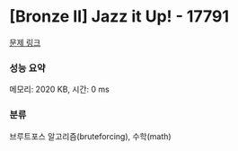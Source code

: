 # [Bronze II] Jazz it Up! - 17791 

[문제 링크](https://www.acmicpc.net/problem/17791) 

### 성능 요약

메모리: 2020 KB, 시간: 0 ms

### 분류

브루트포스 알고리즘(bruteforcing), 수학(math)

